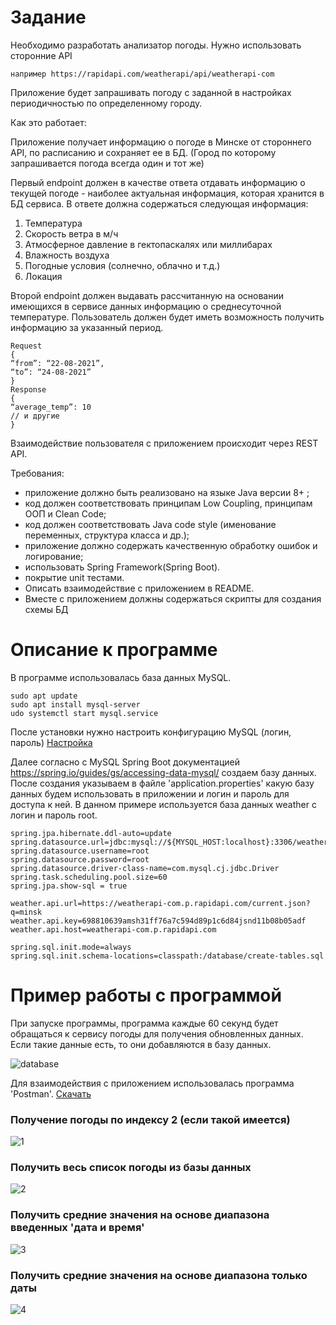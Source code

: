 # Задание
Необходимо разработать анализатор погоды. Нужно использовать сторонние API 
~~~
например https://rapidapi.com/weatherapi/api/weatherapi-com
~~~
 Приложение будет запрашивать погоду с заданной в настройках периодичностью по определенному городу.

Как это работает:

Приложение получает информацию о погоде в Минске от стороннего  API, по расписанию и  сохраняет ее в БД.
(Город по которому запрашивается погода всегда один и тот же)

Первый endpoint должен в качестве ответа отдавать информацию о текущей погоде - наиболее актуальная информация, которая хранится в БД сервиса. В ответе должна содержаться следующая информация:

1) Температура
2) Скорость ветра в м/ч
3) Атмосферное давление в гектопаскалях или миллибарах
4) Влажность воздуха
5) Погодные условия (солнечно, облачно и т.д.)
6) Локация

Второй endpoint должен выдавать рассчитанную на основании имеющихся в сервисе данных информацию о среднесуточной температуре. Пользователь должен будет иметь возможность получить информацию за указанный период. 
~~~
Request 
{
“from”: “22-08-2021”,
“to”: “24-08-2021”
}
Response
{
“average_temp”: 10
// и другие 
}
~~~
 
Взаимодействие пользователя с приложением происходит через REST API.

Требования:

 - приложение должно быть реализовано на языке Java версии 8+ ;
 - код должен соответствовать принципам Low Coupling, принципам ООП и Clean Code;
 - код должен соответствовать Java code style (именование переменных, структура класса и др.);
 - приложение должно содержать качественную обработку ошибок и логирование;
 - использовать Spring Framework(Spring Boot).
 - покрытие unit тестами.
 - Описать взаимодействие с приложением в README. 
 - Вместе с приложением должны содержаться скрипты для создания схемы БД

# Описание к программе
В программе использовалась база данных MySQL.

~~~
sudo apt update
sudo apt install mysql-server
udo systemctl start mysql.service
~~~

После установки нужно настроить конфигурацию MySQL (логин, пароль) [Настройка](https://www.digitalocean.com/community/tutorials/how-to-install-mysql-on-ubuntu-20-04#step-2-configuring-mysql)

Далее согласно с MySQL Spring Boot документацией 
https://spring.io/guides/gs/accessing-data-mysql/ создаем базу данных. После создания указываем в файле 'application.properties' какую базу данных будем использовать в приложении и логин и пароль для доступа к ней. В данном примере используется база данных weather с логин и пароль root.
~~~
spring.jpa.hibernate.ddl-auto=update
spring.datasource.url=jdbc:mysql://${MYSQL_HOST:localhost}:3306/weather
spring.datasource.username=root
spring.datasource.password=root
spring.datasource.driver-class-name=com.mysql.cj.jdbc.Driver
spring.task.scheduling.pool.size=60
spring.jpa.show-sql = true

weather.api.url=https://weatherapi-com.p.rapidapi.com/current.json?q=minsk
weather.api.key=698810639amsh31ff76a7c594d89p1c6d84jsnd11b08b05adf
weather.api.host=weatherapi-com.p.rapidapi.com

spring.sql.init.mode=always
spring.sql.init.schema-locations=classpath:/database/create-tables.sql
~~~

# Пример работы с программой
При запуске программы, программа каждые 60 секунд будет обращаться к сервису погоды для получения обновленных данных. Если такие данные есть, то они добавляются в базу данных.

![database](https://github.com/Strong-Tea/Weather-Analyzer/assets/135996451/790bef41-4d1a-43be-acb2-de876ef6eaa0)

Для взаимодействия с приложением использовалась программа 'Postman'. [Скачать](https://www.postman.com/downloads/)

### Получение погоды по индексу 2 (если такой имеется)
![1](https://github.com/Strong-Tea/Weather-Analyzer/assets/135996451/acafaa31-7916-418a-9a71-1238841cf3d9)
### Получить весь список погоды из базы данных
![2](https://github.com/Strong-Tea/Weather-Analyzer/assets/135996451/65dfcab5-2a8f-4237-8fe7-4233d3458276)
### Получить средние значения на основе диапазона введенных 'дата и время'
![3](https://github.com/Strong-Tea/Weather-Analyzer/assets/135996451/ad48f11f-44f8-4029-9c25-6cae1c4c5181)
### Получить средние значения на основе диапазона только даты
![4](https://github.com/Strong-Tea/Weather-Analyzer/assets/135996451/c3295b24-7d8d-4334-a809-6beda7c105c9)

